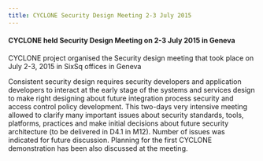 ```yaml
---
title: CYCLONE Security Design Meeting 2-3 July 2015 
---
```

#### CYCLONE held Security Design Meeting on 2-3 July 2015 in Geneva

CYCLONE project organised the Security design meeting that took place on July 2-3, 2015 in SixSq offices in Geneva 
<!-- more -->
Consistent security design requires security developers and application developers to interact at the early stage of the systems and services design to make right designing about future integration process security and access control policy development. This two-days very intensive meeting allowed to clarify many important issues about security standards, tools, platforms, practices and make initial decisions about future security architecture (to be delivered in D4.1 in M12). Number of issues was indicated for future discussion. Planning for the first CYCLONE demonstration has been also discussed at the meeting. 
